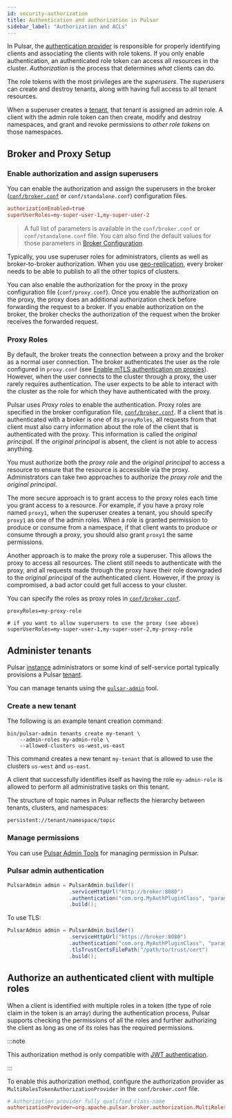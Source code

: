 ```yaml
---
id: security-authorization
title: Authentication and authorization in Pulsar
sidebar_label: "Authorization and ACLs"
---
```



In Pulsar, the [authentication provider](security-overview.md#authentication) is responsible for properly identifying clients and associating the clients with role tokens. If you only enable authentication, an authenticated role token can access all resources in the cluster. *Authorization* is the process that determines _what_ clients can do.

The role tokens with the most privileges are the *superusers*. The *superusers* can create and destroy tenants, along with having full access to all tenant resources.

When a superuser creates a [tenant](reference-terminology.md#tenant), that tenant is assigned an admin role. A client with the admin role token can then create, modify and destroy namespaces, and grant and revoke permissions to *other role tokens* on those namespaces.

## Broker and Proxy Setup

### Enable authorization and assign superusers
You can enable the authorization and assign the superusers in the broker ([`conf/broker.conf`](reference-configuration.md#broker) or `conf/standalone.conf`) configuration files.

```conf
authorizationEnabled=true
superUserRoles=my-super-user-1,my-super-user-2
```

> A full list of parameters is available in the `conf/broker.conf` or `conf/standalone.conf` file.
> You can also find the default values for those parameters in [Broker Configuration](reference-configuration.md#broker).

Typically, you use superuser roles for administrators, clients as well as broker-to-broker authorization. When you use [geo-replication](concepts-replication.md), every broker needs to be able to publish to all the other topics of clusters.

You can also enable the authorization for the proxy in the proxy configuration file (`conf/proxy.conf`). Once you enable the authorization on the proxy, the proxy does an additional authorization check before forwarding the request to a broker.
If you enable authorization on the broker, the broker checks the authorization of the request when the broker receives the forwarded request.

### Proxy Roles

By default, the broker treats the connection between a proxy and the broker as a normal user connection. The broker authenticates the user as the role configured in `proxy.conf` (see [Enable mTLS authentication on proxies](security-tls-authentication.md#enable-mtls-authentication-on-proxies)). However, when the user connects to the cluster through a proxy, the user rarely requires authentication. The user expects to be able to interact with the cluster as the role for which they have authenticated with the proxy.

Pulsar uses *Proxy roles* to enable the authentication. Proxy roles are specified in the broker configuration file, [`conf/broker.conf`](reference-configuration.md#broker). If a client that is authenticated with a broker is one of its `proxyRoles`, all requests from that client must also carry information about the role of the client that is authenticated with the proxy. This information is called the *original principal*. If the *original principal* is absent, the client is not able to access anything.

You must authorize both the *proxy role* and the *original principal* to access a resource to ensure that the resource is accessible via the proxy. Administrators can take two approaches to authorize the *proxy role* and the *original principal*.

The more secure approach is to grant access to the proxy roles each time you grant access to a resource. For example, if you have a proxy role named `proxy1`, when the superuser creates a tenant, you should specify `proxy1` as one of the admin roles. When a role is granted permission to produce or consume from a namespace, if that client wants to produce or consume through a proxy, you should also grant `proxy1` the same permissions.

Another approach is to make the proxy role a superuser. This allows the proxy to access all resources. The client still needs to authenticate with the proxy, and all requests made through the proxy have their role downgraded to the *original principal* of the authenticated client. However, if the proxy is compromised, a bad actor could get full access to your cluster.

You can specify the roles as proxy roles in [`conf/broker.conf`](reference-configuration.md#broker).

```properties
proxyRoles=my-proxy-role

# if you want to allow superusers to use the proxy (see above)
superUserRoles=my-super-user-1,my-super-user-2,my-proxy-role
```

## Administer tenants

Pulsar [instance](reference-terminology.md#instance) administrators or some kind of self-service portal typically provisions a Pulsar [tenant](reference-terminology.md#tenant).

You can manage tenants using the [`pulsar-admin`](pathname:///reference/#/@pulsar:version_origin@/pulsar-admin/) tool.

### Create a new tenant

The following is an example tenant creation command:

```shell
bin/pulsar-admin tenants create my-tenant \
    --admin-roles my-admin-role \
    --allowed-clusters us-west,us-east
```

This command creates a new tenant `my-tenant` that is allowed to use the clusters `us-west` and `us-east`.

A client that successfully identifies itself as having the role `my-admin-role` is allowed to perform all administrative tasks on this tenant.

The structure of topic names in Pulsar reflects the hierarchy between tenants, clusters, and namespaces:

```shell
persistent://tenant/namespace/topic
```

### Manage permissions

You can use [Pulsar Admin Tools](admin-api-permissions.md) for managing permission in Pulsar.

### Pulsar admin authentication

```java
PulsarAdmin admin = PulsarAdmin.builder()
                    .serviceHttpUrl("http://broker:8080")
                    .authentication("com.org.MyAuthPluginClass", "param1:value1")
                    .build();
```

To use TLS:

```java
PulsarAdmin admin = PulsarAdmin.builder()
                    .serviceHttpUrl("https://broker:8080")
                    .authentication("com.org.MyAuthPluginClass", "param1:value1")
                    .tlsTrustCertsFilePath("/path/to/trust/cert")
                    .build();
```

## Authorize an authenticated client with multiple roles

When a client is identified with multiple roles in a token (the type of role claim in the token is an array) during the authentication process, Pulsar supports checking the permissions of all the roles and further authorizing the client as long as one of its roles has the required permissions.

:::note

This authorization method is only compatible with [JWT authentication](security-jwt.md).

:::

To enable this authorization method, configure the authorization provider as `MultiRolesTokenAuthorizationProvider` in the `conf/broker.conf` file.

 ```conf
 # Authorization provider fully qualified class-name
 authorizationProvider=org.apache.pulsar.broker.authorization.MultiRolesTokenAuthorizationProvider
 ```

